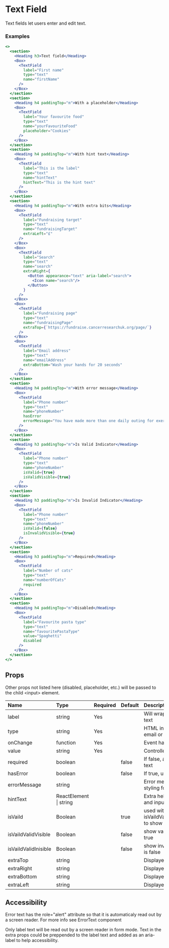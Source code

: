 # Text Field

Text fields let users enter and edit text.

### Examples

```.jsx
<>
  <section>
    <Heading h3>Text field</Heading>
    <Box>
      <TextField
        label="First name"
        type="text"
        name="firstName"
      />
    </Box>
  </section>
  <section>
    <Heading h4 paddingTop="m">With a placeholder</Heading>
    <Box>
      <TextField
        label="Your favourite food"
        type="text"
        name="yourFavouriteFood"
        placeholder="Cookies"
      />
    </Box>
  </section>
  <section>
    <Heading h4 paddingTop="m">With hint text</Heading>
    <Box>
      <TextField
        label="This is the label"
        type="text"
        name="hintText"
        hintText="This is the hint text"
      />
    </Box>
  </section>
  <section>
    <Heading h4 paddingTop="m">With extra bits</Heading>
    <Box>
      <TextField
        label="Fundraising target"
        type="text"
        name="fundraisingTarget"
        extraLeft="£"
      />
    </Box>
    <Box>
      <TextField
        label="Search"
        type="text"
        name="search"
        extraRight={
          <Button appearance="text" aria-label="search">
            <Icon name="search"/>
          </Button>
        }
      />
    </Box>
    <Box>
      <TextField
        label="Fundraising page"
        type="text"
        name="fundraisingPage"
        extraTop={`https://fundraise.cancerresearchuk.org/page/`}
      />
    </Box>
    <Box>
      <TextField
        label="Email address"
        type="text"
        name="emailAddress"
        extraBottom="Wash your hands for 20 seconds"
      />
    </Box>
  </section>
  <section>
    <Heading h4 paddingTop="m">With error message</Heading>
    <Box>
      <TextField
        label="Phone number"
        type="text"
        name="phoneNumber"
        hasError
        errorMessage="You have made more than one daily outing for exercise"
      />
    </Box>
  </section>
  <section>
    <Heading h3 paddingTop="m">Is Valid Indicator</Heading>
    <Box>
      <TextField
        label="Phone number"
        type="text"
        name="phoneNumber"
        isValid={true}
        isValidVisible={true}
      />
    </Box>
  </section>
  <section>
    <Heading h3 paddingTop="m">Is Invalid Indicator</Heading>
    <Box>
      <TextField
        label="Phone number"
        type="text"
        name="phoneNumber"
        isValid={false}
        isInvalidVisible={true}
      />
    </Box>
  </section>
  <section>
    <Heading h3 paddingTop="m">Required</Heading>
    <Box>
      <TextField
        label="Number of cats"
        type="text"
        name="numberOfCats"
        required
      />
    </Box>
  </section>
  <section>
    <Heading h4 paddingTop="m">Disabled</Heading>
    <Box>
      <TextField
        label="Favourite pasta type"
        type="text"
        name="favouritePastaType"
        value="Spaghetti"
        disabled
      />
    </Box>
  </section>
</>
```

## Props

Other props not listed here (disabled, placeholder, etc.) will be passed to the child &lt;input&gt; element.

| Name                 | Type                   | Required | Default | Description                                                                       |
| :------------------- | :--------------------- | :------- | :------ | :-------------------------------------------------------------------------------- |
| label                | string                 | Yes      |         | Will wrap input with label and apply text                                         |
| type                 | string                 | Yes      |         | HTML input type: text, number, email or password                                  |
| onChange             | function               | Yes      |         | Event handler for input change                                                    |
| value                | string                 | Yes      |         | Controlled value of input                                                         |
| required             | boolean                |          | false   | If false, add (optional) to the label text                                        |
| hasError             | boolean                |          | false   | If true, use error styling for the input                                          |
| errorMessage         | string                 |          |         | Error message, If defined, use error styling for the input text                   |
| hintText             | ReactElement \| string |          |         | Extra help text between the label and input                                       |
| isVaild              | Boolean                |          | true    | used with isVaildValidVisible/isVaildValidVisible to show valid/invalid indicator |
| isVaildValidVisible  | Boolean                |          | false   | show valid indicator when isVaild is true                                         |
| isVaildValidInisible | Boolean                |          | false   | show invalid indicator when isValid is false                                      |
| extraTop             | string                 |          |         | Displayed on top of the input                                                     |
| extraRight           | string                 |          |         | Displayed inline after the input                                                  |
| extraBottom          | string                 |          |         | Displayed under the input                                                         |
| extraLeft            | string                 |          |         | Displayed inline before the input                                                 |

## Accessibility

Error text has the role="alert" attribute so that it is automaticaly read out by a screen reader. For more info see ErrorText component

Only label text will be read out by a screen reader in form mode. Text in the extra props could be preppended to the label text and added as an aria-label to help accessibility.
